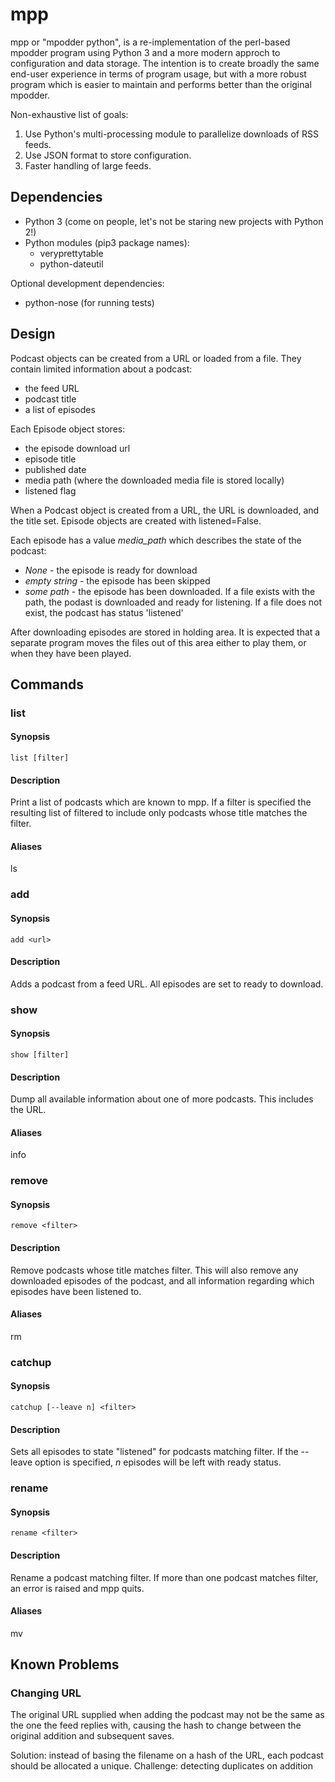 # mpp

mpp or "mpodder python", is a re-implementation of the perl-based mpodder program using Python 3 and a more modern approch to configuration and data storage.  The intention is to create broadly the same end-user experience in terms of program usage, but with a more robust program which is easier to maintain and performs better than the original mpodder.

Non-exhaustive list of goals:

1.  Use Python's multi-processing module to parallelize downloads of RSS feeds.
2.  Use JSON format to store configuration.
3.  Faster handling of large feeds.

## Dependencies

- Python 3 (come on people, let's not be staring new projects with Python 2!)
- Python modules (pip3 package names):
    - veryprettytable
    - python-dateutil

Optional development dependencies:

- python-nose (for running tests)

## Design

Podcast objects can be created from a URL or loaded from a file. They contain limited information about a podcast: 

- the feed URL
- podcast title
- a list of episodes

Each Episode object stores:

- the episode download url
- episode title
- published date
- media path (where the downloaded media file is stored locally)
- listened flag

When a Podcast object is created from a URL, the URL is downloaded, and the title set. Episode objects are created with listened=False.

Each episode has a value *media_path* which describes the state of the podcast:

-  *None* - the episode is ready for download
-  *empty string* - the episode has been skipped
-  *some path* - the episode has been downloaded. If a file exists with the path, the podast is downloaded and ready for listening.  If a file does not exist, the podcast has status 'listened'

After downloading episodes are stored in holding area.  It is expected that a separate program moves the files out of this area either to play them, or when they have been played.

## Commands

### list 

#### Synopsis

    list [filter]

#### Description

Print a list of podcasts which are known to mpp. If a filter is specified the resulting list of filtered to include only podcasts whose title matches the filter.

#### Aliases

ls

### add

#### Synopsis

    add <url>

#### Description

Adds a podcast from a feed URL.  All episodes are set to ready to download.

### show 

#### Synopsis

    show [filter]

#### Description

Dump all available information about one of more podcasts.  This includes the URL.

#### Aliases

info

### remove

#### Synopsis

    remove <filter>

#### Description

Remove podcasts whose title matches filter. This will also remove any downloaded episodes of the podcast, and all information regarding which episodes have been listened to.

#### Aliases

rm

### catchup

#### Synopsis

    catchup [--leave n] <filter>

#### Description

Sets all episodes to state "listened" for podcasts matching filter.  If the --leave option is specified, *n* episodes will be left with ready status.

### rename

#### Synopsis

    rename <filter>

#### Description

Rename a podcast matching filter. If more than one podcast matches filter, an error is raised and mpp quits.

#### Aliases

mv

## Known Problems

### Changing URL
The original URL supplied when adding the podcast may not be the same as the one the feed replies with, causing the hash to change between the original addition and subsequent saves. 

Solution: instead of basing the filename on a hash of the URL, each podcast should be allocated a unique.
Challenge: detecting duplicates on addition
